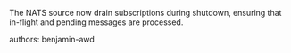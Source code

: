 The NATS source now drain subscriptions during shutdown, ensuring that in-flight and pending messages are processed.

authors: benjamin-awd
